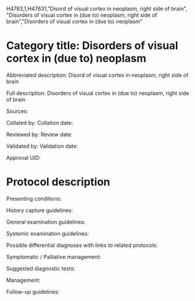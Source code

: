 H4763,1,H47631,"Disord of visual cortex in neoplasm, right side of brain", "Disorders of visual cortex in (due to) neoplasm, right side of brain","Disorders of visual cortex in (due to) neoplasm"
# Category title: Disorders of visual cortex in (due to) neoplasm

Abbreviated description: Disord of visual cortex in neoplasm, right side of brain

Full description: Disorders of visual cortex in (due to) neoplasm, right side of brain

Sources:

Collated by:
Collation date:

Reviewed by:
Review date:

Validated by:
Validation date:

Approval UID:

# Protocol description

Presenting conditions:

History capture guidelines:

General examination guidelines:

Systemic examination guidelines:

Possible differential diagnoses with links to related protocols:

Symptomatic / Palliative management:

Suggested diagnostic tests:

Management:

Follow-up guidelines:
